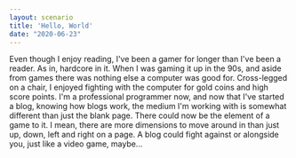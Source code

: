 ```yaml
---
layout: scenario
title: 'Hello, World'
date: "2020-06-23"
---
```


Even though I enjoy reading, I've been a gamer for longer than I've been a reader. As in, hardcore in it. When I was gaming it up in the 90s, and aside from games there was nothing else a computer was good for. Cross-legged on a chair, I enjoyed fighting with the computer for gold coins and high score points. I'm a professional programmer now, and now that I've started a blog, knowing how blogs work, the medium I'm working with is somewhat different than just the blank page. There could now be the element of a game to it. I mean, there are more dimensions to move around in than just up, down, left and right on a page. A blog could fight against or alongside you, just like a video game, maybe...